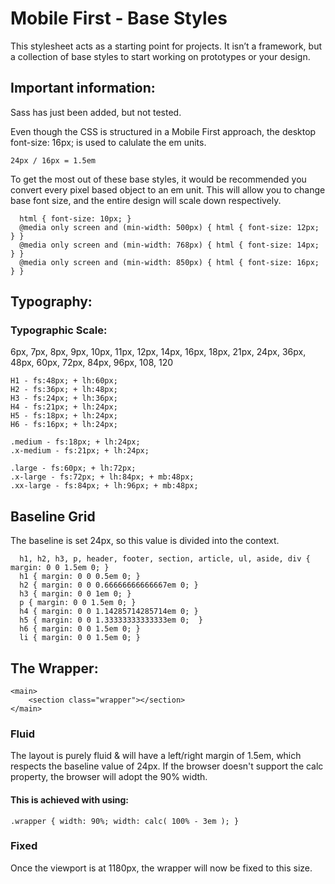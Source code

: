 # Mobile First - Base Styles

This stylesheet acts as a starting point for projects. It isn’t a framework, but a collection of base styles to start working on prototypes or your design.


## Important information:

Sass has just been added, but not tested.


Even though the CSS is structured in a Mobile First approach, the desktop font-size: 16px; is used to calulate the em units.
```
24px / 16px = 1.5em
```

To get the most out of these base styles, it would be recommended you convert every pixel based object to an em unit. This will allow you to change base font size, and the entire design will scale down respectively.

```
  html { font-size: 10px; }
  @media only screen and (min-width: 500px) { html { font-size: 12px; } }
  @media only screen and (min-width: 768px) { html { font-size: 14px; } }
  @media only screen and (min-width: 850px) { html { font-size: 16px; } }
```

## Typography:

### Typographic Scale:

6px, 7px, 8px, 9px, 10px, 11px, 12px, 14px, 16px, 18px, 21px, 24px, 36px, 48px, 60px, 72px, 84px, 96px, 108, 120


```
H1 - fs:48px; + lh:60px;
H2 - fs:36px; + lh:48px;
H3 - fs:24px; + lh:36px;
H4 - fs:21px; + lh:24px;
H5 - fs:18px; + lh:24px;
H6 - fs:16px; + lh:24px;

.medium - fs:18px; + lh:24px;
.x-medium - fs:21px; + lh:24px;

.large - fs:60px; + lh:72px;
.x-large - fs:72px; + lh:84px; + mb:48px;
.xx-large - fs:84px; + lh:96px; + mb:48px;
```

## Baseline Grid

The baseline is set 24px, so this value is divided into the context.

```
  h1, h2, h3, p, header, footer, section, article, ul, aside, div { margin: 0 0 1.5em 0; }
  h1 { margin: 0 0 0.5em 0; }
  h2 { margin: 0 0 0.66666666666667em 0; }
  h3 { margin: 0 0 1em 0; }
  p { margin: 0 0 1.5em 0; }
  h4 { margin: 0 0 1.14285714285714em 0; }
  h5 { margin: 0 0 1.33333333333333em 0;  }
  h6 { margin: 0 0 1.5em 0; }
  li { margin: 0 0 1.5em 0; }
```

## The Wrapper:

```
<main>
	<section class="wrapper"></section>
</main>
```

### Fluid

The layout is purely fluid & will have a left/right margin of 1.5em, which respects the baseline value of 24px. 
If the browser doesn't support the calc property, the browser will adopt the 90% width.

#### This is achieved with using: 
```
.wrapper { width: 90%; width: calc( 100% - 3em ); }
```

### Fixed

Once the viewport is at 1180px, the wrapper will now be fixed to this size.




